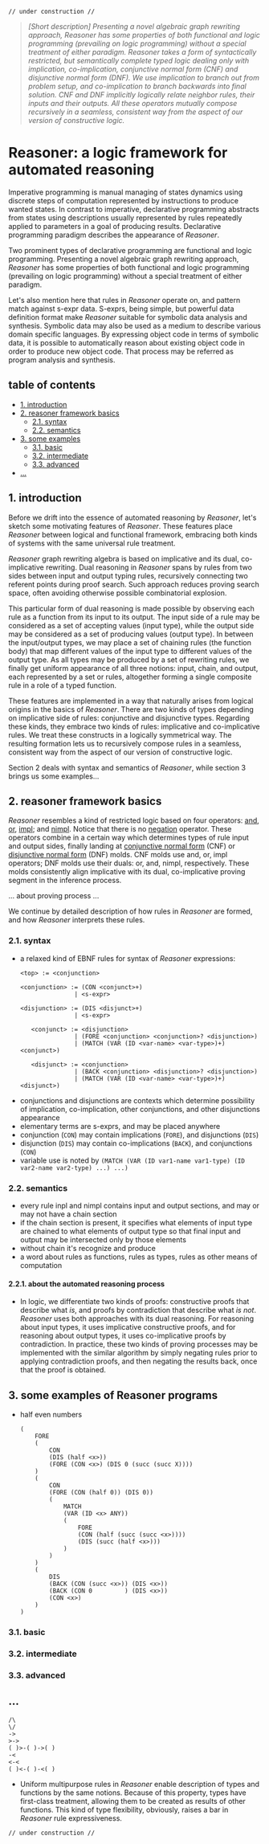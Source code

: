 ```
// under construction //
```

> *[Short description] Presenting a novel algebraic graph rewriting approach, Reasoner has some properties of both functional and logic programming (prevailing on logic programming) without a special treatment of either paradigm. Reasoner takes a form of syntactically restricted, but semantically complete typed logic dealing only with implication, co-implication, conjunctive normal form (CNF) and disjunctive normal form (DNF). We use implication to branch out from problem setup, and co-implication to branch backwards into final solution. CNF and DNF implicitly logically relate neighbor rules, their inputs and their outputs. All these operators mutually compose recursively in a seamless, consistent way from the aspect of our version of constructive logic.*


# Reasoner: a logic framework for automated reasoning

Imperative programming is manual managing of states dynamics using discrete steps of computation represented by instructions to produce wanted states. In contrast to imperative, declarative programming abstracts from states using descriptions usually represented by rules repeatedly applied to parameters in a goal of producing results. Declarative programming paradigm describes the appearance of *Reasoner*.

Two prominent types of declarative programming are functional and logic programming. Presenting a novel algebraic graph rewriting approach, *Reasoner* has some properties of both functional and logic programming (prevailing on logic programming) without a special treatment of either paradigm.

Let's also mention here that rules in *Reasoner* operate on, and pattern match against s-expr data. S-exprs, being simple, but powerful data definition format make *Reasoner* suitable for symbolic data analysis and synthesis. Symbolic data may also be used as a medium to describe various domain specific languages. By expressing object code in terms of symbolic data, it is possible to automatically reason about existing object code in order to produce new object code. That process may be referred as program analysis and synthesis.

## table of contents

- [1. introduction]()
- [2. reasoner framework basics]()
    - [2.1. syntax]()
    - [2.2. semantics]()
- [3. some examples]()
    - [3.1. basic]()
    - [3.2. intermediate]()
    - [3.3. advanced]()
- [...]()

## 1. introduction

Before we drift into the essence of automated reasoning by *Reasoner*, let's sketch some motivating features of *Reasoner*. These features place *Reasoner* between logical and functional framework, embracing both kinds of systems with the same universal rule treatment.

*Reasoner* graph rewriting algebra is based on implicative and its dual, co-implicative rewriting. Dual reasoning in *Reasoner* spans by rules from two sides between input and output typing rules, recursively connecting two referent points during proof search. Such approach reduces proving search space, often avoiding otherwise possible combinatorial explosion.

This particular form of dual reasoning is made possible by observing each rule as a function from its input to its output. The input side of a rule may be considered as a set of accepting values (input type), while the output side may be considered as a set of producing values (output type). In between the input/output types, we may place a set of chaining rules (the function body) that map different values of the input type to different values of the output type. As all types may be produced by a set of rewriting rules, we finally get uniform appearance of all three notions: input, chain, and output, each represented by a set or rules, altogether forming a single composite rule in a role of a typed function.

These features are implemented in a way that naturally arises from logical origins in the basics of *Reasoner*. There are two kinds of types depending on implicative side of rules: conjunctive and disjunctive types. Regarding these kinds, they embrace two kinds of rules: implicative and co-implicative rules. We treat these constructs in a logically symmetrical way. The resulting formation lets us to recursively compose rules in a seamless, consistent way from the aspect of our version of constructive logic.

Section 2 deals with syntax and semantics of *Reasoner*, while section 3 brings us some examples...

## 2. reasoner framework basics

*Reasoner* resembles a kind of restricted logic based on four operators: [and](https://en.wikipedia.org/wiki/Logical_conjunction), [or](https://en.wikipedia.org/wiki/Logical_disjunction), [impl](https://en.wikipedia.org/wiki/Material_conditional); and [nimpl](https://en.wikipedia.org/wiki/Converse_nonimplication). Notice that there is no [negation](https://en.wikipedia.org/wiki/Negation) operator. These operators combine in a certain way which determines types of rule input and output sides, finally landing at [conjunctive normal form](https://en.wikipedia.org/wiki/Conjunctive_normal_form) (CNF) or [disjunctive normal form](https://en.wikipedia.org/wiki/Disjunctive_normal_form) (DNF) molds. CNF molds use and, or, impl operators; DNF molds use their duals: or, and, nimpl, respectively. These molds consistently align implicative with its dual, co-implicative proving segment in the inference process.

... about proving process ...

We continue by detailed description of how rules in *Reasoner* are formed, and how *Reasoner* interprets these rules.

### 2.1. syntax

- a relaxed kind of EBNF rules for syntax of *Reasoner* expressions:
  ```
  <top> := <conjunction>
  
  <conjunction> := (CON <conjunct>+)
                 | <s-expr>
  
  <disjunction> := (DIS <disjunct>+)
                 | <s-expr>
  
     <conjunct> := <disjunction>
                 | (FORE <conjunction> <conjunction>? <disjunction>)
                 | (MATCH (VAR (ID <var-name> <var-type>)+) <conjunct>)
  
     <disjunct> := <conjunction>
                 | (BACK <conjunction> <disjunction>? <disjunction>)
                 | (MATCH (VAR (ID <var-name> <var-type>)+) <disjunct>)
  ```
- conjunctions and disjunctions are contexts which determine possibility of implication, co-implication, other conjunctions, and other disjunctions appearance
- elementary terms are s-exprs, and may be placed anywhere
- conjunction (`CON`) may contain implications (`FORE`), and disjunctions (`DIS`)
- disjunction (`DIS`) may contain co-implications (`BACK`), and conjunctions (`CON`)
- variable use is noted by `(MATCH (VAR (ID var1-name var1-type) (ID var2-name var2-type) ...) ...)`

### 2.2. semantics

- every rule inpl and nimpl contains input and output sections, and may or may not have a chain section
- if the chain section is present, it specifies what elements of input type are chained to what elements of output type so that final input and output may be intersected only by those elements
- without chain it's recognize and produce
- a word about rules as functions, rules as types, rules as other means of computation

#### 2.2.1. about the automated reasoning process

- In logic, we differentiate two kinds of proofs: constructive proofs that describe what *is*, and proofs by contradiction that describe what *is not*. *Reasoner* uses both approaches with its dual reasoning. For reasoning about input types, it uses implicative constructive proofs, and for reasoning about output types, it uses co-implicative proofs by contradiction. In practice, these two kinds of proving processes may be implemented with the similar algorithm by simply negating rules prior to applying contradiction proofs, and then negating the results back, once that the proof is obtained.

## 3. some examples of Reasoner programs

- half even numbers
  ```
  (
      FORE
      (
          CON
          (DIS (half <x>))
          (FORE (CON <x>) (DIS 0 (succ (succ X))))
      )
      (
          CON
          (FORE (CON (half 0)) (DIS 0))
          (
              MATCH
              (VAR (ID <x> ANY))
              (
                  FORE 
                  (CON (half (succ (succ <x>))))
                  (DIS (succ (half <x>)))
              )
          )
      )
      (
          DIS
          (BACK (CON (succ <x>)) (DIS <x>))
          (BACK (CON 0         ) (DIS <x>))
          (CON <x>)
      )
  )
  ```

### 3.1. basic

### 3.2. intermediate

### 3.3. advanced

## ...

```
/\
\/
->
>->
( )>-( )->( )
-<
<-<
( )<-( )-<( )
```

- Uniform multipurpose rules in *Reasoner* enable description of types and functions by the same notions. Because of this property, types have first-class treatment, allowing them to be created as results of other functions. This kind of type flexibility, obviously, raises a bar in *Reasoner* rule expressiveness.

```
// under construction //
```
